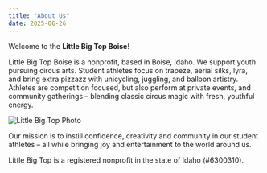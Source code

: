 ```yaml
---
title: "About Us"
date: 2025-06-26
---
```


Welcome to the **Little Big Top Boise**!

Little Big Top Boise is a nonprofit, based in Boise, Idaho. We support youth pursuing circus arts. Student athletes focus on trapeze, aerial silks, lyra, and bring extra pizzazz with unicycling, juggling, and balloon artistry. Athletes are competition focused, but also perform at private events, and community gatherings – blending classic circus magic with fresh, youthful energy.

![Little Big Top Photo](/images/gallery/gallery8.jpg)

Our mission is to instill confidence, creativity and community in our student athletes – all while bringing joy and entertainment to the world around us.

Little Big Top is a registered nonprofit in the state of Idaho (#6300310).